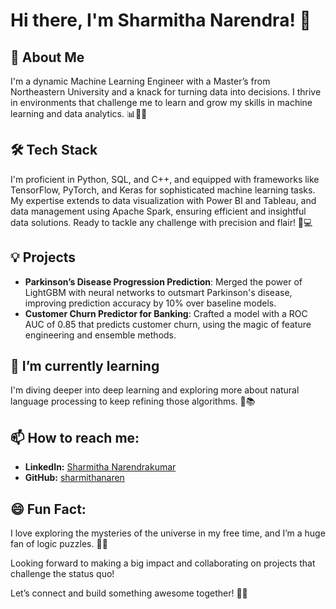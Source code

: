 # Hi there, I'm Sharmitha Narendra! 👋

## 🚀 About Me
I'm a dynamic Machine Learning Engineer with a Master’s from Northeastern University and a knack for turning data into decisions. I thrive in environments that challenge me to learn and grow my skills in machine learning and data analytics. 📊👩‍💻

## 🛠️ Tech Stack
I'm proficient in Python, SQL, and C++, and equipped with frameworks like TensorFlow, PyTorch, and Keras for sophisticated machine learning tasks. My expertise extends to data visualization with Power BI and Tableau, and data management using Apache Spark, ensuring efficient and insightful data solutions. Ready to tackle any challenge with precision and flair! 🔧💻

## 💡 Projects
- **Parkinson’s Disease Progression Prediction**: Merged the power of LightGBM with neural networks to outsmart Parkinson's disease, improving prediction accuracy by 10% over baseline models.
- **Customer Churn Predictor for Banking**: Crafted a model with a ROC AUC of 0.85 that predicts customer churn, using the magic of feature engineering and ensemble methods.

## 🌱 I’m currently learning
I'm diving deeper into deep learning and exploring more about natural language processing to keep refining those algorithms. 🧠📚

## 📫 How to reach me:
- **LinkedIn:** [Sharmitha Narendrakumar](https://www.linkedin.com/in/sharmitha-narendrakumar/)
- **GitHub:** [sharmithanaren](https://github.com/sharmithanaren)

## 😄 Fun Fact:
I love exploring the mysteries of the universe in my free time, and I’m a huge fan of logic puzzles. 🌌🧩

Looking forward to making a big impact and collaborating on projects that challenge the status quo!

Let’s connect and build something awesome together! 🌟🤝


<!--
**sharmithanaren/sharmithanaren** is a ✨ _special_ ✨ repository because its `README.md` (this file) appears on your GitHub profile.

Here are some ideas to get you started:

- 🔭 I’m currently working on ...
- 🌱 I’m currently learning ...
- 👯 I’m looking to collaborate on ...
- 🤔 I’m looking for help with ...
- 💬 Ask me about ...
- 📫 How to reach me: ...
- 😄 Pronouns: ...
- ⚡ Fun fact: ...
-->
